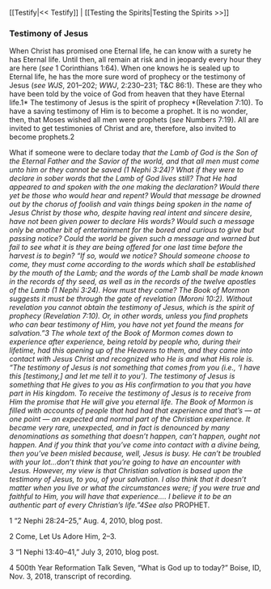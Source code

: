 [[Testify|<< Testify]]  |  [[Testing the Spirits|Testing the Spirits >>]]

### Testimony of Jesus
When Christ has promised one Eternal life, he can know with a surety he has Eternal life. Until then, all remain at risk and in jeopardy every hour they are here (*see* 1 Corinthians 1:64). When one knows he is sealed up to Eternal life, he has the more sure word of prophecy or the testimony of Jesus (*see WJS*, 201–202; *WWJ*, 2:230–231; T&C 86:1). These are they who have been told by the voice of God from heaven that they have Eternal life.1* The testimony of Jesus is the spirit of prophecy *(Revelation 7:10). To have a saving testimony of Him is to become a prophet. It is no wonder, then, that Moses wished all men were prophets (*see* Numbers 7:19). All are invited to get testimonies of Christ and are, therefore, also invited to become prophets.2

What if someone were to declare today *that the Lamb of God is the Son of the Eternal Father and the Savior of the world, and that all men must come unto him or they cannot be saved *(1 Nephi 3:24)? What if they were to declare in sober words that the Lamb of God lives still? That He had appeared to and spoken with the one making the declaration? Would there yet be those who would hear and repent? Would that message be drowned out by the chorus of foolish and vain things being spoken in the name of Jesus Christ by those who, despite having real intent and sincere desire, have not been given power to declare His words? Would such a message only be another bit of entertainment for the bored and curious to give but passing notice? Could the world be given such a message and warned but fail to see what it is they are being offered for one last time before the harvest is to begin? “If so, would we notice? Should someone choose to come, *they must come according to the words which shall be established by the mouth of the Lamb; and the words of the Lamb shall be made known in the records of thy seed, as well as in the records of the twelve apostles of the Lamb* (1 Nephi 3:24). How must they come? The Book of Mormon suggests it must be through the gate of revelation (Moroni 10:2). Without revelation you cannot obtain the testimony of Jesus, which is the spirit of prophecy (Revelation 7:10). Or, in other words, unless you find prophets who can bear testimony of Him, you have not yet found the means for salvation.”3 The whole text of the Book of Mormon comes down to experience after experience, being retold by people who, during their lifetime, had this opening up of the Heavens to them, and they came into contact with Jesus Christ and recognized who He is and what His role is. “The testimony of Jesus is not something that comes from *you* (i.e., ‘I have this [testimony,] and let me tell it to you’). The testimony of Jesus is something that He gives to you as His confirmation to you that you have part in His kingdom. To receive the testimony of Jesus is to receive from Him the promise that He will give you eternal life. The Book of Mormon is filled with accounts of people that had had that experience and that’s — at one point — an expected and normal part of the Christian experience. It became very rare, unexpected, and in fact is denounced by many denominations as something that doesn’t happen, can’t happen, ought not happen. And if you think that you’ve come into contact with a divine being, then you’ve been misled because, well, Jesus is busy. He can’t be troubled with your lot…don’t think that you’re going to have an encounter with Jesus. However, my view is that Christian salvation is based upon the testimony of Jesus, to you, of your salvation. I also think that it doesn’t matter when you live or what the circumstances were; if you were true and faithful to Him, you will have that experience…. I believe it to be an authentic part of every Christian’s life.”4*See also* PROPHET.



1 “2 Nephi 28:24–25,” Aug. 4, 2010, blog post.


2 Come, Let Us Adore Him, 2–3.


3 “1 Nephi 13:40–41,” July 3, 2010, blog post.


4 500th Year Reformation Talk Seven, “What is God up to today?” Boise, ID, Nov. 3, 2018, transcript of recording.